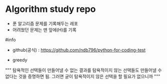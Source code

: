 # Algorithm study repo
- 푼 알고리즘 문제를 기록해두는 레포
- 어려웠던 문제는 맨 앞에(H)를 기록

#info
- github(공식) : https://github.com/ndb796/python-for-coding-test

- greedy

"""
탐욕적인 선택들이 만들어낼 수 없는 결과를 탐욕적이지 않는 선택들도 만들어낼 수 없다는 것을 증명하면 됨. 그러면 굳이 탐욕적이지 않은 선택을 할 필요가 없으니까
"""
